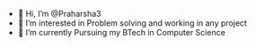 - 👋 Hi, I’m @Praharsha3
- 👀 I’m interested in Problem solving and working in any project
- 🌱 I’m currently Pursuing my BTech in Computer Science
<!---
Praharsha3/Praharsha3 is a ✨ special ✨ repository because its `README.md` (this file) appears on your GitHub profile.
You can click the Preview link to take a look at your changes.
--->
